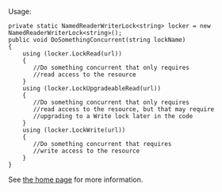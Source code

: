Usage:

    private static NamedReaderWriterLock<string> locker = new NamedReaderWriterLock<string>();
    public void DoSomethingConcurrent(string lockName)
    {
        using (locker.LockRead(url))
        {
           //Do something concurrent that only requires
           //read access to the resource
        }
        using (locker.LockUpgradeableRead(url))
        {
           //Do something concurrent that only requires
           //read access to the resource, but that may require
           //upgrading to a Write lock later in the code
        }
        using (locker.LockWrite(url))
        {
           //Do something concurrent that requires
           //write access to the resource
        }
    }

See [the home page](http://unintelligible.org/blog/2009/10/20/named-reader-writer-lock-in-c/) for more information.
